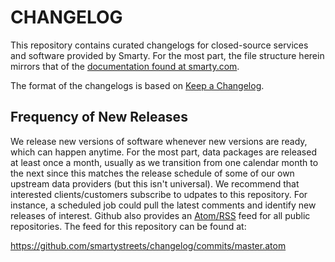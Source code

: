 # CHANGELOG

This repository contains curated changelogs for closed-source services and software provided by Smarty. For the most part, the file structure herein mirrors that of the [documentation found at smarty.com](https://www.smarty.com/docs).

The format of the changelogs is based on [Keep a Changelog](https://keepachangelog.com/en/1.0.0/).

## Frequency of New Releases

We release new versions of software whenever new versions are ready, which can happen anytime. For the most part, data packages are released at least once a month, usually as we transition from one calendar month to the next since this matches the release schedule of some of our own upstream data providers (but this isn't universal). We recommend that interested clients/customers subscribe to udpates to this repository. For instance, a scheduled job could pull the latest comments and identify new releases of interest. Github also provides an [Atom/RSS](https://en.wikipedia.org/wiki/Atom_(Web_standard)) feed for all public repositories. The feed for this repository can be found at:

https://github.com/smartystreets/changelog/commits/master.atom 
